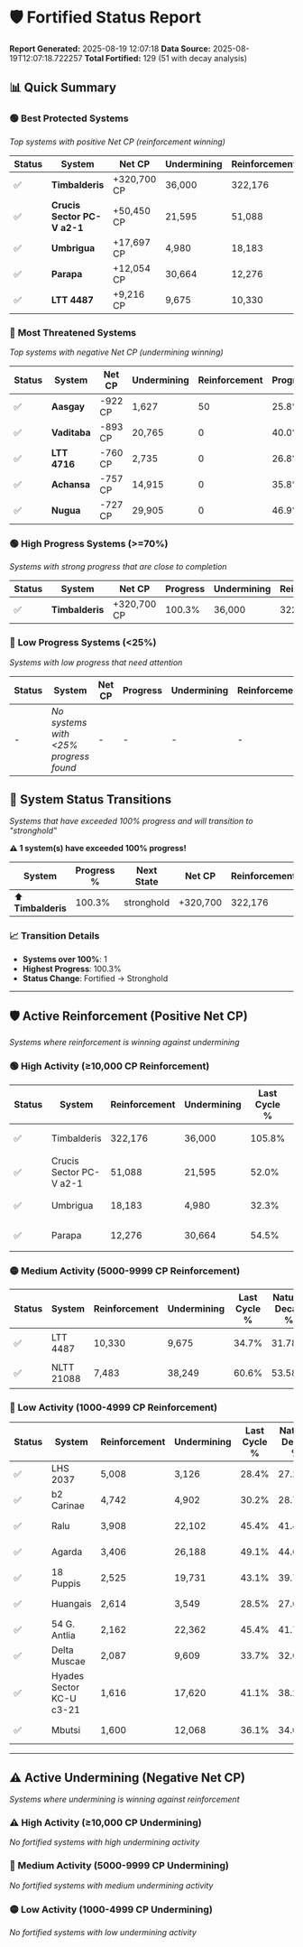 # 🛡️ Fortified Status Report

**Report Generated:** 2025-08-19 12:07:18
**Data Source:** 2025-08-19T12:07:18.722257
**Total Fortified:** 129 (51 with decay analysis)

## 📊 Quick Summary

### 🟢 **Best Protected Systems**
*Top systems with positive Net CP (reinforcement winning)*

| Status | System | Net CP | Undermining | Reinforcement | Progress |
|--------|--------|--------|-------------|---------------|----------|
| ✅ | **Timbalderis** | +320,700 CP | 36,000 | 322,176 | 100.3% |
| ✅ | **Crucis Sector PC-V a2-1** | +50,450 CP | 21,595 | 51,088 | 48.7% |
| ✅ | **Umbrigua** | +17,697 CP | 4,980 | 18,183 | 31.5% |
| ✅ | **Parapa** | +12,054 CP | 30,664 | 12,276 | 49.8% |
| ✅ | **LTT 4487** | +9,216 CP | 9,675 | 10,330 | 33.2% |

### 🔴 **Most Threatened Systems**
*Top systems with negative Net CP (undermining winning)*

| Status | System | Net CP | Undermining | Reinforcement | Progress |
|--------|--------|--------|-------------|---------------|----------|
| ✅ | **Aasgay** | -922 CP | 1,627 | 50 | 25.8% |
| ✅ | **Vaditaba** | -893 CP | 20,765 | 0 | 40.0% |
| ✅ | **LTT 4716** | -760 CP | 2,735 | 0 | 26.8% |
| ✅ | **Achansa** | -757 CP | 14,915 | 0 | 35.8% |
| ✅ | **Nugua** | -727 CP | 29,905 | 0 | 46.9% |

### 🟢 **High Progress Systems (>=70%)**
*Systems with strong progress that are close to completion*

| Status | System | Net CP | Progress | Undermining | Reinforcement |
|--------|--------|--------|----------|-------------|---------------|
| ✅ | **Timbalderis** | +320,700 CP | 100.3% | 36,000 | 322,176 |

### 🔴 **Low Progress Systems (<25%)**
*Systems with low progress that need attention*

| Status | System | Net CP | Progress | Undermining | Reinforcement |
|--------|--------|--------|----------|-------------|---------------|
| - | *No systems with <25% progress found* | - | - | - | - |
## 🔄 System Status Transitions  
*Systems that have exceeded 100% progress and will transition to "stronghold"*

**⚠️ 1 system(s) have exceeded 100% progress!**

| System | Progress % | Next State | Net CP | Reinforcement | Undermining | 
|--------|------------|-------------|--------|---------------|-------------|
| ⬆️ **Timbalderis** | 100.3% | stronghold | +320,700 | 322,176 | 36,000 |

### 📈 Transition Details
- **Systems over 100%**: 1
- **Highest Progress**: 100.3%
- **Status Change**: Fortified → Stronghold

---

## 🛡️ Active Reinforcement (Positive Net CP)
*Systems where reinforcement is winning against undermining*

### 🟢 High Activity (≥10,000 CP Reinforcement)

| Status | System | Reinforcement | Undermining | Last Cycle % | Natural Decay % | Current Progress % | Current CP | Net CP | Activity |
|--------|--------|---------------|-------------|--------------|-----------------|-------------------|------------|--------|----------|
| ✅ | Timbalderis | 322,176 | 36,000 | 105.8% | 50.96% | 100.3% | 651,949 | +320,700 | 🟢 High Reinforcement |
| ✅ | Crucis Sector PC-V a2-1 | 51,088 | 21,595 | 52.0% | 40.94% | 48.7% | 316,550 | +50,450 | 🟢 High Reinforcement |
| ✅ | Umbrigua | 18,183 | 4,980 | 32.3% | 28.78% | 31.5% | 204,750 | +17,697 | 🟢 High Reinforcement |
| ✅ | Parapa | 12,276 | 30,664 | 54.5% | 47.95% | 49.8% | 323,700 | +12,054 | 🟢 High Reinforcement |

### 🟡 Medium Activity (5000-9999 CP Reinforcement)

| Status | System | Reinforcement | Undermining | Last Cycle % | Natural Decay % | Current Progress % | Current CP | Net CP | Activity |
|--------|--------|---------------|-------------|--------------|-----------------|-------------------|------------|--------|----------|
| ✅ | LTT 4487 | 10,330 | 9,675 | 34.7% | 31.78% | 33.2% | 215,800 | +9,216 | 🟡 Medium Reinforcement |
| ✅ | NLTT 21088 | 7,483 | 38,249 | 60.6% | 53.58% | 54.7% | 355,550 | +7,299 | 🟡 Medium Reinforcement |

### 🔴 Low Activity (1000-4999 CP Reinforcement)

| Status | System | Reinforcement | Undermining | Last Cycle % | Natural Decay % | Current Progress % | Current CP | Net CP | Activity |
|--------|--------|---------------|-------------|--------------|-----------------|-------------------|------------|--------|----------|
| ✅ | LHS 2037 | 5,008 | 3,126 | 28.4% | 27.24% | 27.9% | 181,349 | +4,294 | 🔵 Low Reinforcement |
| ✅ | b2 Carinae | 4,742 | 4,902 | 30.2% | 28.74% | 29.4% | 191,100 | +4,285 | 🔵 Low Reinforcement |
| ✅ | Ralu | 3,908 | 22,102 | 45.4% | 41.47% | 42.0% | 273,000 | +3,476 | 🔵 Low Reinforcement |
| ✅ | Agarda | 3,406 | 26,188 | 49.1% | 44.62% | 45.1% | 293,150 | +3,152 | 🔵 Low Reinforcement |
| ✅ | 18 Puppis | 2,525 | 19,731 | 43.1% | 39.77% | 40.1% | 260,650 | +2,165 | 🔵 Low Reinforcement |
| ✅ | Huangais | 2,614 | 3,549 | 28.5% | 27.68% | 28.0% | 182,000 | +2,075 | 🔵 Low Reinforcement |
| ✅ | 54 G. Antlia | 2,162 | 22,362 | 45.4% | 41.72% | 42.0% | 273,000 | +1,815 | 🔵 Low Reinforcement |
| ✅ | Delta Muscae | 2,087 | 9,609 | 33.7% | 32.00% | 32.2% | 209,300 | +1,329 | 🔵 Low Reinforcement |
| ✅ | Hyades Sector KC-U c3-21 | 1,616 | 17,620 | 41.1% | 38.21% | 38.4% | 249,600 | +1,255 | 🔵 Low Reinforcement |
| ✅ | Mbutsi | 1,600 | 12,068 | 36.1% | 34.03% | 34.2% | 222,300 | +1,131 | 🔵 Low Reinforcement |


---

## ⚠️ Active Undermining (Negative Net CP)
*Systems where undermining is winning against reinforcement*

### ⚠️ High Activity (≥10,000 CP Undermining)

*No fortified systems with high undermining activity*

### 🔶 Medium Activity (5000-9999 CP Undermining)

*No fortified systems with medium undermining activity*

### 🟡 Low Activity (1000-4999 CP Undermining)

*No fortified systems with low undermining activity*
